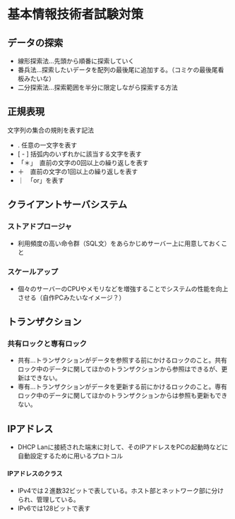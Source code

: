 # 基本情報技術者試験対策
## データの探索
* 線形探索法…先頭から順番に探索していく
* 番兵法…探索したいデータを配列の最後尾に追加する。（コミケの最後尾看板みたいな）
* 二分探索法…探索範囲を半分に限定しながら探索する方法
## 正規表現
文字列の集合の規則を表す記法
* . 任意の一文字を表す
* [ - ] 括弧内のいずれかに該当する文字を表す
* 「＊」　直前の文字の0回以上の繰り返しを表す
* ＋　直前の文字の1回以上の繰り返しを表す
* ｜　「or」を表す
## クライアントサーバシステム
### ストアドプロージャ
* 利用頻度の高い命令群（SQL文）をあらかじめサーバー上に用意しておくこと

### スケールアップ
* 個々のサーバーのCPUやメモリなどを増強することでシステムの性能を向上させる（自作PCみたいなイメージ？）

## トランザクション
### 共有ロックと専有ロック
* 共有…トランザクションがデータを参照する前にかけるロックのこと。共有ロック中のデータに関してほかのトランザクションから参照はできるが、更新はできない。
* 専有…トランザクションがデータを更新する前にかけるロックのこと。専有ロック中のデータに関してほかのトランザクションからは参照も更新もできない。

## IPアドレス
* DHCP Lanに接続された端末に対して、そのIPアドレスをPCの起動時などに自動設定するために用いるプロトコル


#### IPアドレスのクラス
* IPv4では２進数32ビットで表している。ホスト部とネットワーク部に分けられ、管理している。
* IPv6では128ビットで表す
